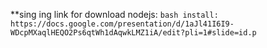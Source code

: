 **sing ing link for download nodejs: ```bash install: https://docs.google.com/presentation/d/1aJl41I6I9-WDcpMXaqlHEQO2Ps6qtWh1dAqwkLMZ1iA/edit?pli=1#slide=id.p```